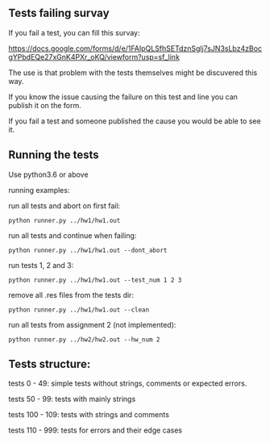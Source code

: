 ## Tests failing survay
If you fail a test, you can fill this survay:

https://docs.google.com/forms/d/e/1FAIpQLSfhSETdznSglj7sJN3sLbz4zBocgYPbdEQe27xGnK4PXr_oKQ/viewform?usp=sf_link

The use is that problem with the tests themselves might be discuvered this way.

If you know the issue causing the failure on this test and line you can publish it on the form.

If you fail a test and someone published the cause you would be able to see it.



## Running the tests

Use python3.6 or above



running examples:

run all tests and abort on first fail:

`python runner.py ../hw1/hw1.out`

run all tests and continue when failing:

`python runner.py ../hw1/hw1.out --dont_abort`

run tests 1, 2 and 3:

`python runner.py ../hw1/hw1.out --test_num 1 2 3`

remove all .res files from the tests dir:

`python runner.py ../hw1/hw1.out --clean`

run all tests from assignment 2 (not implemented):

`python runner.py ../hw2/hw2.out --hw_num 2`



## Tests structure:

tests 0 - 49: simple tests without strings, comments or expected errors.

tests 50 - 99: tests with mainly strings

tests 100 - 109: tests with strings and comments

tests 110 - 999: tests for errors and their edge cases

